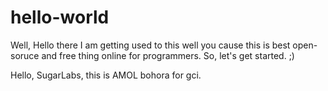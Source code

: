 # hello-world
Well, Hello there I am getting used to this well you cause this is best open-soruce and free thing online for programmers.
So, let's get started. ;)

Hello, SugarLabs, this is AMOL bohora for gci.
